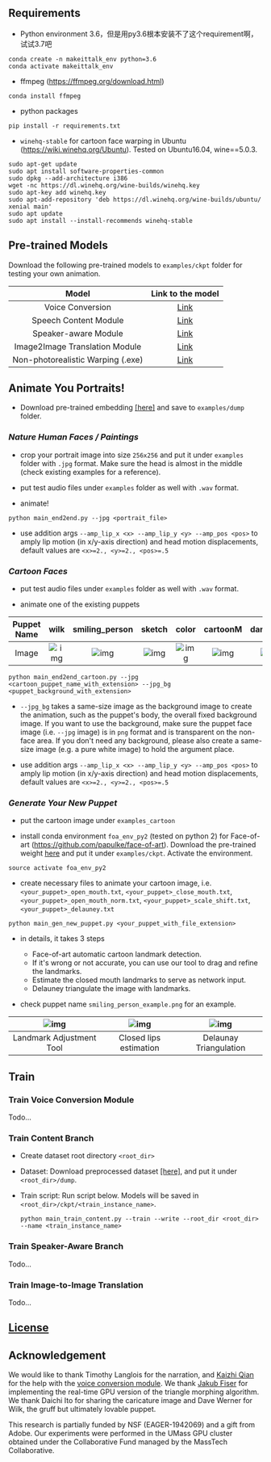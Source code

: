 
## Requirements
- Python environment 3.6，但是用py3.6根本安装不了这个requirement啊，试试3.7吧
```
conda create -n makeittalk_env python=3.6
conda activate makeittalk_env
```
- ffmpeg (https://ffmpeg.org/download.html)
```
conda install ffmpeg
```
- python packages
```
pip install -r requirements.txt
```
- `winehq-stable` for cartoon face warping in Ubuntu (https://wiki.winehq.org/Ubuntu). Tested on Ubuntu16.04, wine==5.0.3.
```
sudo apt-get update
sudo apt install software-properties-common
sudo dpkg --add-architecture i386
wget -nc https://dl.winehq.org/wine-builds/winehq.key
sudo apt-key add winehq.key
sudo apt-add-repository 'deb https://dl.winehq.org/wine-builds/ubuntu/ xenial main'
sudo apt update
sudo apt install --install-recommends winehq-stable
```

## Pre-trained Models

Download the following pre-trained models to `examples/ckpt` folder for testing your own animation.

| Model |  Link to the model | 
| :-------------: | :---------------: |
| Voice Conversion  | [Link](https://drive.google.com/file/d/1ZiwPp_h62LtjU0DwpelLUoodKPR85K7x/view?usp=sharing)  |
| Speech Content Module  | [Link](https://drive.google.com/file/d/1r3bfEvTVl6pCNw5xwUhEglwDHjWtAqQp/view?usp=sharing)  |
| Speaker-aware Module  | [Link](https://drive.google.com/file/d/1rV0jkyDqPW-aDJcj7xSO6Zt1zSXqn1mu/view?usp=sharing)  |
| Image2Image Translation Module  | [Link](https://drive.google.com/file/d/1i2LJXKp-yWKIEEgJ7C6cE3_2NirfY_0a/view?usp=sharing)  |
| Non-photorealistic Warping (.exe)  | [Link](https://drive.google.com/file/d/1rlj0PAUMdX8TLuywsn6ds_G6L63nAu0P/view?usp=sharing)  |

## Animate You Portraits!

- Download pre-trained embedding [[here]](https://drive.google.com/file/d/18-0CYl5E6ungS3H4rRSHjfYvvm-WwjTI/view?usp=sharing) and save to `examples/dump` folder.

### _Nature Human Faces / Paintings_

- crop your portrait image into size `256x256` and put it under `examples` folder with `.jpg` format. 
Make sure the head is almost in the middle (check existing examples for a reference).

- put test audio files under `examples` folder as well with `.wav` format.

- animate!

```
python main_end2end.py --jpg <portrait_file>  
```

- use addition args `--amp_lip_x <x> --amp_lip_y <y> --amp_pos <pos>` 
to amply lip motion (in x/y-axis direction) and head motion displacements, default values are `<x>=2., <y>=2., <pos>=.5`



### _Cartoon Faces_ 

- put test audio files under `examples` folder as well with `.wav` format.

- animate one of the existing puppets

| Puppet Name |  wilk | smiling_person | sketch | color | cartoonM | danbooru1 | 
| :---: | :---: | :---: | :---: | :---: | :---: | :---: |
| Image  | ![img](examples_cartoon/wilk_fullbody.jpg)  | ![img](examples_cartoon/smiling_person_full.png)  | ![img](examples_cartoon/sketch.png)  | ![img](examples_cartoon/color.jpg)  | ![img](examples_cartoon/cartoonM.png)  | ![img](examples_cartoon/danbooru1.jpg)  |

```
python main_end2end_cartoon.py --jpg <cartoon_puppet_name_with_extension> --jpg_bg <puppet_background_with_extension>
```

- `--jpg_bg` takes a same-size image as the background image to create the animation, such as the puppet's body, the overall fixed background image. If you want to use the background, make sure the puppet face image (i.e. `--jpg` image) is in `png` format and is transparent on the non-face area. If you don't need any background, please also create a same-size image (e.g. a pure white image) to hold the argument place.

- use addition args `--amp_lip_x <x> --amp_lip_y <y> --amp_pos <pos>` 
to amply lip motion (in x/y-axis direction) and head motion displacements, default values are `<x>=2., <y>=2., <pos>=.5`

### _Generate Your New Puppet_ 

- put the cartoon image under `examples_cartoon`

- install conda environment `foa_env_py2` (tested on python 2) for Face-of-art (https://github.com/papulke/face-of-art).
 Download the pre-trained weight [here](https://www.dropbox.com/sh/hrxcyug1bmbj6cs/AAAxq_zI5eawcLjM8zvUwaXha?dl=0) and put it under `examples/ckpt`. 
 Activate the environment.

```
source activate foa_env_py2
```

- create necessary files to animate your cartoon image, i.e. 
`<your_puppet>_open_mouth.txt`, `<your_puppet>_close_mouth.txt`, `<your_puppet>_open_mouth_norm.txt`, `<your_puppet>_scale_shift.txt`, `<your_puppet>_delauney.txt`

```
python main_gen_new_puppet.py <your_puppet_with_file_extension>
```

- in details, it takes 3 steps
    - Face-of-art automatic cartoon landmark detection.
    - If it's wrong or not accurate, you can use our tool to drag and refine the landmarks.
    - Estimate the closed mouth landmarks to serve as network input.
    - Delauney triangulate the image with landmarks. 
    
- check puppet name `smiling_person_example.png` for an example. 

| ![img](doc/landmark_adjust.png) | ![img](doc/landmark_closemouth.png) | ![img](doc/landmark_delauney.png)
| :---: | :---: | :---: |
| Landmark Adjustment Tool |  Closed lips estimation | Delaunay Triangulation |

## Train

### Train Voice Conversion Module
Todo...

### Train Content Branch
- Create dataset root directory `<root_dir>`

- Dataset: Download preprocessed dataset [[here]](https://drive.google.com/drive/folders/1EwuAy3j1b9Zc1MsidUfxG_pJGc_cV60O?usp=sharing), and put it under `<root_dir>/dump`.

- Train script: Run script below. Models will be saved in `<root_dir>/ckpt/<train_instance_name>`.

    ```shell script
    python main_train_content.py --train --write --root_dir <root_dir> --name <train_instance_name>
    ```
  
### Train Speaker-Aware Branch
Todo...

### Train Image-to-Image Translation

Todo...

## [License](LICENSE.md)

## Acknowledgement

We would like to thank Timothy Langlois for the narration, and
[Kaizhi Qian](https://scholar.google.com/citations?user=uEpr4C4AAAAJ&hl=en) 
for the help with the [voice conversion module](https://auspicious3000.github.io/icassp-2020-demo/). 
We thank [Jakub Fiser](https://research.adobe.com/person/jakub-fiser/) for implementing the real-time GPU version of the triangle morphing algorithm. 
We thank Daichi Ito for sharing the caricature image and Dave Werner
for Wilk, the gruff but ultimately lovable puppet. 

This research is partially funded by NSF (EAGER-1942069)
and a gift from Adobe. Our experiments were performed in the
UMass GPU cluster obtained under the Collaborative Fund managed
by the MassTech Collaborative.

